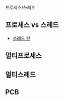 프로세스/쓰레드



## 프로세스 vs 스레드


- [쓰레드 란](https://goodgid.github.io/What-is-Thread/)


## 멀티프로세스



## 멀티스레드



## PCB